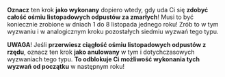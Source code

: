 **Oznacz** ten krok **jako wykonany** dopiero wtedy, gdy uda Ci się **zdobyć całość ośmiu listopadowych odpustów za zmarłych**! Musi to być koniecznie zrobione w dniach 1 do 8 listopada jednego roku! Zrób to w tym wyzwaniu i w analogicznym kroku pozostałych siedmiu wyzwań tego typu.

**UWAGA**! Jeśli **przerwiesz ciągłość ośmiu listopadowych odpustów z rzędu**, oznacz ten krok **jako anulowany** w tym i dotychczasowych wyzwaniach tego typu. **To odblokuje Ci możliwość wykonania tych wyzwań od początku** w następnym roku!
